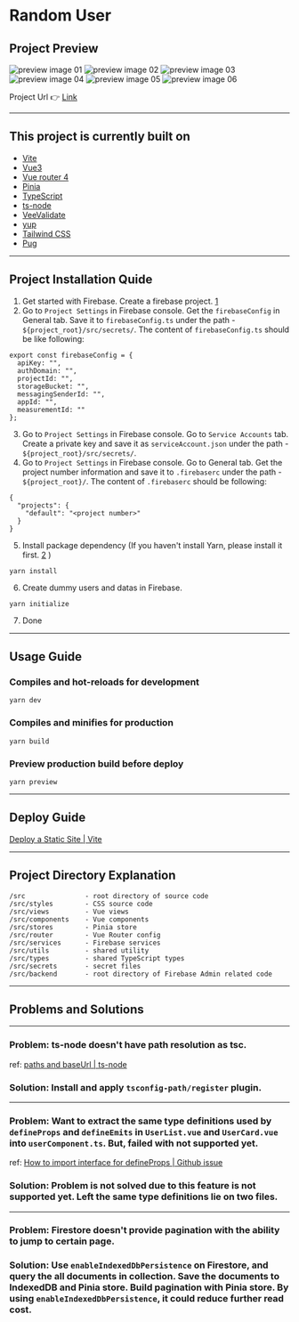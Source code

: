 # Random User

## Project Preview
![preview image 01](./public/previews/01.png)
![preview image 02](./public/previews/02.png)
![preview image 03](./public/previews/03.png)
![preview image 04](./public/previews/04.png)
![preview image 05](./public/previews/05.png)
![preview image 06](./public/previews/06.png)

Project Url :point_right: [Link](https://tsuki-random-user.web.app/)

- - -

## This project is currently built on

- [Vite](https://vitejs.dev/)
- [Vue3](https://vuejs.org/)
- [Vue router 4](https://router.vuejs.org/)
- [Pinia](https://pinia.vuejs.org/)
- [TypeScript](https://www.typescriptlang.org/)
- [ts-node](https://github.com/TypeStrong/ts-node)
- [VeeValidate](https://vee-validate.logaretm.com/v4/)
- [yup](https://github.com/jquense/yup)
- [Tailwind CSS](https://tailwindcss.com/)
- [Pug](https://pugjs.org/api/getting-started.html)

- - -

## Project Installation Quide

1. Get started with Firebase.  Create a firebase project. [1](https://cloud.google.com/firestore/docs/client/get-firebase)
2. Go to `Project Settings` in Firebase console.  Get the `firebaseConfig` in General tab.  Save it to `firebaseConfig.ts` under the path - `${project_root}/src/secrets/`.  The content of `firebaseConfig.ts` should be like following:
```
export const firebaseConfig = {
  apiKey: "",
  authDomain: "",
  projectId: "",
  storageBucket: "",
  messagingSenderId: "",
  appId: "",
  measurementId: ""
};
```
3. Go to `Project Settings` in Firebase console.  Go to `Service Accounts` tab.  Create a private key and save it as `serviceAccount.json` under the path - `${project_root}/src/secrets/`.
4. Go to `Project Settings` in Firebase console.  Go to General tab.  Get the project number information and save it to `.firebaserc` under the path - `${project_root}/`.  The content of `.firebaserc` should be following:
```
{
  "projects": {
    "default": "<project number>"
  }
}
```
5. Install package dependency (If you haven't install Yarn, please install it first. [2](https://yarnpkg.com/getting-started/install) )
```
yarn install
```
6. Create dummy users and datas in Firebase.
```
yarn initialize
```
7. Done
- - -

## Usage Guide

### Compiles and hot-reloads for development
```
yarn dev
```

### Compiles and minifies for production
```
yarn build
```

### Preview production build before deploy
```
yarn preview
```

- - -

## Deploy Guide

[Deploy a Static Site | Vite](https://vitejs.dev/guide/static-deploy.html#google-firebase)

- - -

## Project Directory Explanation
    /src               - root directory of source code
    /src/styles        - CSS source code
    /src/views         - Vue views
    /src/components    - Vue components
    /src/stores        - Pinia store
    /src/router        - Vue Router config
    /src/services      - Firebase services
    /src/utils         - shared utility
    /src/types         - shared TypeScript types
    /src/secrets       - secret files
    /src/backend       - root directory of Firebase Admin related code

- - -

## Problems and Solutions

- - -
### Problem: ts-node doesn't have path resolution as tsc.
ref: [paths and baseUrl | ts-node](https://typestrong.org/ts-node/docs/paths/)

### Solution: Install and apply `tsconfig-path/register` plugin.

- - -

### Problem: Want to extract the same type definitions used by `defineProps` and `defineEmits` in `UserList.vue` and `UserCard.vue` into `userComponent.ts`.  But, failed with not supported yet.
ref: [How to import interface for defineProps | Github issue](https://github.com/vuejs/core/issues/4294)

### Solution: Problem is not solved due to this feature is not supported yet.  Left the same type definitions lie on two files.

- - -

### Problem: Firestore doesn't provide pagination with the ability to jump to certain page.

### Solution: Use `enableIndexedDbPersistence` on Firestore, and query the all documents in collection.  Save the documents to IndexedDB and Pinia store.  Build pagination with Pinia store.  By using `enableIndexedDbPersistence`, it could reduce further read cost.